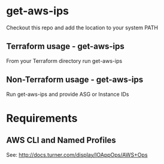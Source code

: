 
# get-aws-ips
  Checkout this repo and add the location to your system PATH

## Terraform usage - get-aws-ips
  From your Terraform directory run get-aws-ips

## Non-Terraform usage - get-aws-ips
  Run get-aws-ips and provide ASG or Instance IDs

# Requirements

## AWS CLI and Named Profiles

  See: http://docs.turner.com/display/IOAppOps/AWS+Ops


